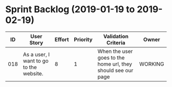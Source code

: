 # Sprint Backlog (2019-01-19 to 2019-02-19)

| ID | User Story | Effort | Priority | Validation Criteria | Owner |
|----|------------|--------|----------|---------------------|-------|
| 018 | As a user, I want to go to the website. | 8 | 1 | When the user goes to the home url, they should see our page | WORKING | Ryan Strickler |

